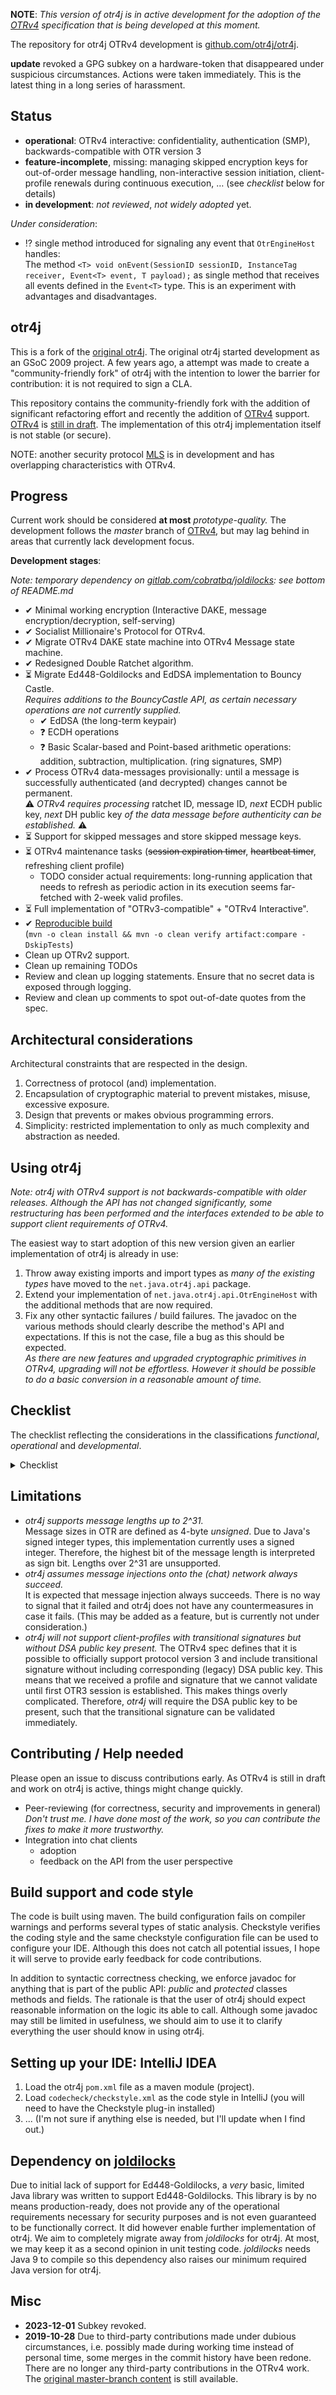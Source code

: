 **NOTE**: *This version of otr4j is in active development for the adoption of the [OTRv4][OTRv4] specification that is being developed at this moment.*

The repository for otr4j OTRv4 development is [github.com/otr4j/otr4j](https://github.com/otr4j/otr4j).

__update__ revoked a GPG subkey on a hardware-token that disappeared under suspicious circumstances. Actions were taken immediately. This is the latest thing in a long series of harassment.

## Status

- __operational__: OTRv4 interactive: confidentiality, authentication (SMP), backwards-compatible with OTR version 3
- __feature-incomplete__, missing: managing skipped encryption keys for out-of-order message handling, non-interactive session initiation, client-profile renewals during continuous execution, … (see _checklist_ below for details)
- __in development__: _not reviewed_, _not widely adopted_ yet.

_Under consideration_:

- ⁉️ single method introduced for signaling any event that `OtrEngineHost` handles:  
The method `<T> void onEvent(SessionID sessionID, InstanceTag receiver, Event<T> event, T payload);` as single method that receives all events defined in the `Event<T>` type. This is an experiment with advantages and disadvantages.

## otr4j

This is a fork of the [original otr4j](https://github.com/jitsi/otr4j). The original otr4j started development as an GSoC 2009 project. A few years ago, a attempt was made to create a "community-friendly fork" of otr4j with the intention to lower the barrier for contribution: it is not required to sign a CLA.

This repository contains the community-friendly fork with the addition of significant refactoring effort and recently the addition of [OTRv4][OTRv4] support. [OTRv4][OTRv4] is [still in draft](<https://github.com/otrv4/otrv4/issues/230> "Checking status as there has been a long communication silence ..."). The implementation of this otr4j implementation itself is not stable (or secure).

NOTE: another security protocol [MLS] is in development and has overlapping characteristics with OTRv4.

## Progress

Current work should be considered __at most__ _prototype-quality._ The development follows the _master_ branch of [OTRv4], but may lag behind in areas that currently lack development focus.

__Development stages__:

_Note: temporary dependency on [gitlab.com/cobratbq/joldilocks][joldilocks]: see bottom of README.md_

- ✔ Minimal working encryption (Interactive DAKE, message encryption/decryption, self-serving)  
- ✔ Socialist Millionaire's Protocol for OTRv4.
- ✔ Migrate OTRv4 DAKE state machine into OTRv4 Message state machine.
- ✔ Redesigned Double Ratchet algorithm.
- ⏳ Migrate Ed448-Goldilocks and EdDSA implementation to Bouncy Castle.  
  _Requires additions to the BouncyCastle API, as certain necessary operations are not currently supplied._
  - ✔ EdDSA (the long-term keypair)
  - ❓ ECDH operations
  - ❓ Basic Scalar-based and Point-based arithmetic operations: addition, subtraction, multiplication. (ring signatures, SMP)
- ✔ Process OTRv4 data-messages provisionally: until a message is successfully authenticated (and decrypted) changes cannot be permanent.  
  ⚠️ _OTRv4 requires processing_ ratchet ID, message ID, _next_ ECDH public key, _next_ DH public key _of the data message before authenticity can be established._ ⚠️
- ⏳ Support for skipped messages and store skipped message keys.
- ⏳ OTRv4 maintenance tasks (<s>session expiration timer</s>, <s>heartbeat timer</s>, refreshing client profile)  
    - TODO consider actual requirements: long-running application that needs to refresh as periodic action in its execution seems far-fetched with 2-week valid profiles. 
- ⏳ Full implementation of "OTRv3-compatible" + "OTRv4 Interactive".
- ✔ [Reproducible build][maven-reproducible-builds]  
  (`mvn -o clean install && mvn -o clean verify artifact:compare -DskipTests`)
- Clean up OTRv2 support.
- Clean up remaining TODOs
- Review and clean up logging statements. Ensure that no secret data is exposed through logging.
- Review and clean up comments to spot out-of-date quotes from the spec.

## Architectural considerations

Architectural constraints that are respected in the design.

1. Correctness of protocol (and) implementation.
1. Encapsulation of cryptographic material to prevent mistakes, misuse, excessive exposure.
1. Design that prevents or makes obvious programming errors.
1. Simplicity: restricted implementation to only as much complexity and abstraction as needed.

## Using otr4j

_Note: otr4j with OTRv4 support is not backwards-compatible with older releases. Although the API has not changed significantly, some restructuring has been performed and the interfaces extended to be able to support client requirements of OTRv4._

The easiest way to start adoption of this new version given an earlier implementation of otr4j is already in use:

1. Throw away existing imports and import types as _many of the existing types_ have moved to the `net.java.otr4j.api` package.
1. Extend your implementation of `net.java.otr4j.api.OtrEngineHost` with the additional methods that are now required.
1. Fix any other syntactic failures / build failures. The javadoc on the various methods should clearly describe the method's API and expectations. If this is not the case, file a bug as this should be expected.  
   _As there are new features and upgraded cryptographic primitives in OTRv4, upgrading will not be effortless. However it should be possible to do a basic conversion in a reasonable amount of time._  

## Checklist

The checklist reflecting the considerations in the classifications _functional_, _operational_ and _developmental_.

<details>
    <summary>Checklist</summary>

__Functionality__

- General Off-the-record operation:
  - ☑ Maintain mixed OTRv2, OTRv3, OTRv4 sessions.
  - ☑ Persistent instance tags
  - ☑ 'Interactive DAKE' implemented as Message states i.s.o. AKE states.
  - ☑ OTRv4 extension to OTR error messages
  - ☑ Periodic heartbeat messages
  - [Queuing up messages](message-queueing.md) while not in `ENCRYPTED_MESSAGES` state.
    - ☑ Basic message queueing implemented. (Cannot fully work until Double Ratchet algorithm is implemented.)
    - ☐ Message queueing configurable.  
        _This may be important as queue is flushed onto instance with first established private messaging. This may not always be desirable._
  - Client profiles:
    - ☑ Publishing of generated `ClientProfile` payloads through callback to `OtrEngineHost` (Affects _Deniability_-property.)
    - ☐ Timely refreshing Client Profile payload (due to expiration / updated Client Profile parameters)
  - ☐ Strictly isolate OTRv3 and OTRv4 interactions: only accept OTRv2/3 messages in `START`, but not in any OTRv4 state, and vice versa. Separate `FINISH` states for OTRv2/3 and OTRv4.
  - ☐ OTRv4 operating modes (OTRv3-compatible, OTRv4-standalone, OTRv4-interactive-only).
- Cryptographic primitives:
  - Ed448-Goldilocks elliptic curve
    - ☑ Temporary working solution
    - ☑ Migrate to BouncyCastle `>= 1.60`.
  - 3072-bit Diffie-Hellman
    - ☑ Temporary working solution
    - ☐ Verify if current solution is acceptable, otherwise migrate to JCA/BC
  - ☑ ChaCha20 symmetric cipher
  - ☑ SHAKE-256
  - ☑ Ring signatures
- Key Exchange:
  - ☑ Interactive DAKE
  - ☐ Non-interactive DAKE
- Key Management:
  - Double Ratchet:
    - ☑ Generate next message keys (in-order messages)
    - ☑ Generate future message keys (skip over missing messages)
    - ☑ Implementation of Double Ratchet algorithm redesign.
  - Shared secrets management:
    - ☑ Ephemeral DH with 3072-bit parameters
    - ☑ Ephemeral ECDH based on Ed448-Goldilocks
    - ☑ Key rotation
  - ☑ Calculate _Encryption_, _MAC_ and _Extra Symmetric Key_ keys
  - ☑ Revealing used MAC keys
  - ☑ Revealing queued up MAC keys upon session expiration.
  - ☐ Revealing MAC keys generated from memorized message keys upon session expiration.
  - ☐ Periodic clean-up of "old" skipped message keys
- Message encryption/decryption:
  - ☑ In-order messages
  - ☑ In-order messages with some messages missing
  - ☑ Out-of-order messages
- Fragmentation and re-assembly:
  - ☑ Fragmentation
  - ☑ Re-assembling fragmented messages
  - ☐ Periodic clean-up of "old" fragments
- Socialist Millionaire's Protocol:
  - ☑ OTRv2/OTRv3
  - ☑ OTRv4
- Client and PreKey Profiles:
  - ☑ Client Profile support
  - ☐ PreKey Profile support
- Extra Symmetric Key support:
  - ☑ OTRv3
  - ☑ OTRv4
- API support:
  - ☑ Verify if API still fully suitable for clients to adopt.
  - ☑ Ability to import/export DSA and EdDSA key pairs, such that `ClientProfile`s can be persisted/restored.
  - ☐ `OtrKeyManager` was removed. Evaluate whether this is a problem for adopters. (I prefer to leave it out or put it in its own repository.)
- Interoperability (limited testing):
  - ☑ backwards-compatible with Jitsi's otr4j implementation (for OTR version 3 support)
  - ☐ testing against other OTRv4 implementations
- Misc
  - ☑ Set flag `IGNORE_UNREADABLE` also for OTRv3 DISCONNECT and all SMP messages.  
  _Although not explicitly document that this is necessary, it should not break any existing applications. This makes implementations of OTRv3 and OTRv4 more similar and promotes better behavior in general, being: the other party is not needlessly warned for (lost) messages that do not contain valuable content, i.e. they are part of the OTR process, but do not contain user content themselves._
  - ☐ Ability to define own, customized-per-network `phi` (shared session state) implementer addition for the `t` value calculation.  
  _Under consideration as part of the [OTRv4 client implementation recommendations](https://github.com/otrv4/otrv4-client-imp-recommendations/issues/3)._
  - ☐ Evaluate whether there really is an advantage to having `OtrEngineHost` calls specify a session instance. (Does it make sense to make the distinction?)
  - ☐ Evaluate cases of `OtrException` being thrown. Reduce number of cases where user has to handle an exception without there being a real resolution.
  - ☐ Protect access to critical data for internal use in `otr4j`/`joldilocks`. (Previously Java's `SecurityManager`, possibly Java 9+ module support.)

__Operational__

- ☑ [PGP-signature verification maven plug-in](https://github.com/s4u/pgpverify-maven-plugin) for verification of dependencies and build plug-ins according to [predefined public keys mapping](../pgpkeys.list).
- Constant-time implementations:
  - ☑ MAC key comparison
  - ☑ Point and Scalar equality
  - ☑ Scalar value comparison
  - ☑ Ring signatures
- Cleaning up data:
  - ☑ Clearing byte-arrays containing sensitive material after use.
  - ☐ Clean up remaining message keys instances when transitioning away from encrypted message states.
  - ☐ Investigate effectiveness of clearing byte-arrays right before potential GC. (Maybe they are optimized away by JVM?)
- Verify OTR-protocol obligations of other party:
  - ☑ Verify that revealed MAC keys are present when expected. (I.e. is list of revealed MAC keys larger than 0 bytes?)
- In-memory representation of points and scalar values as byte-arrays:  
  _Note that we specifically refer to how the data is represented in memory. Operations require temporary conversion back and forth into an intermediate type._
  - ☑ Points kept as byte-arrays.
  - ☑ Scalar values kept as byte-arrays.
- Mathematical operations act on byte-array representations directly:  
  _See also [BearSSL big integer operations](<https://www.bearssl.org/bigint.html>)_
  - ☐ Scalar arithmetic operations
  - ☐ Point arithmetic operations
- Robustness
  - ☑ otr4j does not handle Error-type exceptions.  
  _If critical situations occur, for instance `OutOfMemoryError`, then all bets are off._
  - ☑ otr4j protects itself against `RuntimeException`s caused by callbacks into the host application.
  _Any occurrence of a `RuntimeException` is considered a bug on the host application side, and is caught and logged by otr4j._
- Concurrency:
  - ☑ Thread-safety with granularity of single master with its slave sessions.  
      Messages from different contacts can be processed concurrently. Messages from same contact different clients, are forced to sequential processing.
- Stability
  - ☐ Library in execution performance profiling.
  - ☐ Measure memory usage changes under long-term use/heavy load.
- OTRv3 - catching up:
  - ☐ In-memory representation for OTRv3.
  - ☐ Arithmetical operations on byte-arrays for OTRv2 and/or OTRv3 logic.
- ☑ Make builds of _otr4j_ reproducible.

__Developmental__

- ☑ Java assertions (`-ea`) provide additional sanity-checks to detect concerning cases such as working with all-zero byte-arrays early.
- ☐ Support Java 7+ to be compatible with Android.  
  _Reevaluate requirements, given Java 9+ modules, newer Android versions, etc._
- ☑ Encapsulate cryptographic material such that design facilitates appropriate use and maintenance.
- ☑ States, such as Message states, isolated as to prevent mistakes in mixing up variables and state management for different states.
- ☑ Use of exceptions to force alternative control flow paths for verification/validation failures.
- ☑ Use of identity checks to ensure we do not compare an instance/byte-array with itself.
- ☑ Strategically placed assertions to discover mistakes such as uninitialized/cleared byte-arrays.
- Tool support:
  - ☑ JSR-305 annotations for static analysis
  - ☑ Introduce compiler warnings failure at build-time
  - ☑ Introduce pmd analysis at build-time.
  - ☑ Introduce SpotBugs analysis at build-time
  - ☑ Introduce checkstyle at build-time to guard formatting/style
  - ☑ Introduce checkstyle _ImportControl_ module to guard the design structure
  - ☑ Introduce [ErrorProne](https://errorprone.info/docs/installation).
  - ☑ Introduce thread-safety verified by static analysis. ([ErrorProne: @GuardedBy annotation](https://github.com/google/error-prone/blob/master/annotations/src/main/java/com/google/errorprone/annotations/concurrent/GuardedBy.java))
  - ☑ Introduce [NullAway](https://github.com/uber/NullAway) for compile-time nullability checking. Defaults to _non-null_ by default.
  - ☐ Introduce [Animal sniffer](https://www.mojohaus.org/animal-sniffer/) build plug-in to verify that we do not break backwards-compatibility, once released.
  - ☒ Experiment with features of [Checker Framework](https://checkerframework.org).  
    _Most important cases are covered._
  - ☒ spotbugs-annotations to support managing clean-up of cryptographic key material  
    _Google Error-Prone annotations prove to be more interesting. Adoption of those annotations has started already._
- ☑ Significant amount of unit tests to accompany the library. (Currently: 1300+)  
  _Most prevalent and relevant cases are covered. `SessionTest` contains tests at the API-layer for typical cases and special cases, such as for the injection of malicious messages with similar counters and public keys substituted._

</details>

## Limitations

- _otr4j supports message lengths up to 2^31._  
  Message sizes in OTR are defined as 4-byte _unsigned_. Due to Java's signed integer types, this implementation currently uses a signed integer. Therefore, the highest bit of the message length is interpreted as sign bit. Lengths over 2^31 are unsupported.
- _otr4j assumes message injections onto the (chat) network always succeed._  
  It is expected that message injection always succeeds. There is no way to signal that it failed and otr4j does not have any countermeasures in case it fails. (This may be added as a feature, but is currently not under consideration.)
- _otr4j will not support client-profiles with transitional signatures but without DSA public key present._
  The OTRv4 spec defines that it is possible to officially support protocol version 3 and include transitional signature without including corresponding (legacy) DSA public key. This means that we received a profile and signature that we cannot validate until first OTR3 session is established. This makes things overly complicated. Therefore, _otr4j_ will require the DSA public key to be present, such that the transitional signature can be validated immediately.

## Contributing / Help needed

Please open an issue to discuss contributions early. As OTRv4 is still in draft and work on otr4j is active, things might change quickly.

- Peer-reviewing (for correctness, security and improvements in general)  
  _Don't trust me. I have done most of the work, so you can contribute the fixes to make it more trustworthy._
- Integration into chat clients
  - adoption
  - feedback on the API from the user perspective

## Build support and code style

The code is built using maven. The build configuration fails on compiler warnings and performs several types of static analysis. Checkstyle verifies the coding style and the same checkstyle configuration file can be used to configure your IDE. Although this does not catch all potential issues, I hope it will serve to provide early feedback for code contributions.

In addition to syntactic correctness checking, we enforce javadoc for anything that is part of the public API: _public_ and _protected_ classes methods and fields. The rationale is that the user of otr4j should expect reasonable information on the logic its able to call. Although some javadoc may still be limited in usefulness, we should aim to use it to clarify everything the user should know in using otr4j.

## Setting up your IDE: IntelliJ IDEA

1. Load the otr4j `pom.xml` file as a maven module (project).
1. Load `codecheck/checkstyle.xml` as the code style in IntelliJ (you will need to have the Checkstyle plug-in installed)
1. ... (I'm not sure if anything else is needed, but I'll update when I find out.)

## Dependency on [joldilocks][joldilocks]

Due to initial lack of support for Ed448-Goldilocks, a _very_ basic, limited Java library was written to support Ed448-Goldilocks. This library is by no means production-ready, does not provide any of the operational requirements necessary for security purposes and is not even guaranteed to be functionally correct. It did however enable further implementation of otr4j. We aim to completely migrate away from _joldilocks_ for otr4j. At most, we may keep it as a second opinion in unit testing code. _joldilocks_ needs Java 9 to compile so this dependency also raises our minimum required Java version for otr4j.

## Misc

- __2023-12-01__ Subkey revoked.
- __2019-10-28__ Due to third-party contributions made under dubious circumstances, i.e. possibly made during working time instead of personal time, some merges in the commit history have been redone. There are no longer any third-party contributions in the OTRv4 work. The [original master-branch content][original-master] is still available.


[OTR]: <https://otr.cypherpunks.ca/>
[jitsi]: <https://jitsi.org/>
[OTRv2]: <https://otr.cypherpunks.ca/Protocol-v2-3.1.0.html>
[OTRv3]: <https://otr.cypherpunks.ca/Protocol-v3-4.1.1.html>
[OTRv4]: <https://github.com/otrv4/otrv4>
[joldilocks]: <https://gitlab.com/cobratbq/joldilocks> "A functional, custom implementation of Ed448-Goldilocks."
[original-master]: <https://gitlab.com/cobratbq/otr4j/tree/original-master> "The original master branch. Before the history rewrite occurred."
[checklist]: <docs/checklist.md> "Checklist with functional, operational and developmental requirements."
[MLS]: <https://datatracker.ietf.org/wg/mls/about/> "IETF WG Messaging Layer Security (mls)"
[maven-reproducible-builds]: <https://maven.apache.org/guides/mini/guide-reproducible-builds.html> "Configuring for Reproducible Builds"
